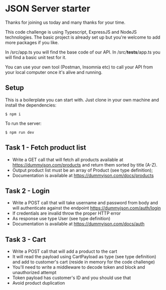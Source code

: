 # JSON Server starter

Thanks for joining us today and many thanks for your time.

This code challenge is using Typescript, ExpressJS and NodeJS technologies. The basic project is already set up but you're welcome to add more packages if you like.

In /src/app.ts you will find the base code of our API. In /src/**tests**/app.ts you will find a basic unit test for it.

You can use your own tool (Postman, Insomnia etc) to call your API from your local computer once it's alive and running.

## Setup

This is a boilerplate you can start with. Just clone in your own machine and install the dependencies:

```
$ npm i
```

To run the server:

```
$ npm run dev
```

## Task 1 - Fetch product list

- Write a GET call that will fetch all products available at https://dummyjson.com/products and return them sorted by title (A-Z).
- Output product list must be an array of Product (see type definition);
- Documentation is available at https://dummyjson.com/docs/products

## Task 2 - Login

- Write a POST call that will take username and password from body and will authenticate against the endpoint https://dummyjson.com/auth/login
- If credentials are invalid throw the proper HTTP error
- As response use type User (see type definition)
- Documentation is available at https://dummyjson.com/docs/auth

## Task 3 - Cart

- Write a POST call that will add a product to the cart
- It will read the payload using CartPayload as type (see type definition) and add to customer's cart (reside in memory for the code challenge)
- You'll need to write a middleware to decode token and block and unauthorized attempt
- Token payload has customer's ID and you should use that
- Avoid product duplication
